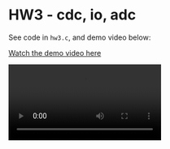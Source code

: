 # HW3 - cdc, io, adc

See code in `hw3.c`, and demo video below:


[Watch the demo video here](IMG_2584.MOV)


<video controls>
    <source src="IMG_2584.MOV" type="video/quicktime">
    Your browser does not support the video tag.
</video>